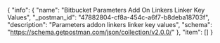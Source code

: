 {
  "info": {
    "name": "Bitbucket Parameters Add On Linkers Linker Key Values",
    "_postman_id": "47882804-cf8a-454c-a6f7-b8deba18703f",
    "description": "Parameters addon linkers linker key values",
    "schema": "https://schema.getpostman.com/json/collection/v2.0.0/"
  },
  "item": []
}